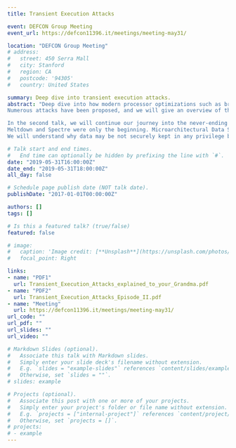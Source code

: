 ```yaml
---
title: Transient Execution Attacks

event: DEFCON Group Meeting
event_url: https://defcon11396.it/meetings/meeting-may31/

location: "DEFCON Group Meeting"
# address:
#   street: 450 Serra Mall
#   city: Stanford
#   region: CA
#   postcode: '94305'
#   country: United States

summary: Deep dive into transient execution attacks.
abstract: "Deep dive into how modern processor optimizations such as branch prediction and out-of-order execution may lead to the leak of secrets through the CPU's microarchitectural state. 
Numerous attacks have been proposed, and we will give an overview of these techniques' state of the art.

In the second talk, we will continue our journey into the never-ending story of Transient Execution Attacks to understand how modern processor microcomponents may still lead to arbitrary secret leakage.
Meltdown and Spectre were only the beginning. Microarchitectural Data Sampling attacks can leak data across any protection boundary.
We will understand why data may be not securely kept in any privilege boundary, and how may be impossible to enforce process, kernel or even virtual machines isolation in an SMT environment."

# Talk start and end times.
#   End time can optionally be hidden by prefixing the line with `#`.
date: "2019-05-31T16:00:00Z"
date_end: "2019-05-31T18:00:00Z"
all_day: false

# Schedule page publish date (NOT talk date).
publishDate: "2017-01-01T00:00:00Z"

authors: []
tags: []

# Is this a featured talk? (true/false)
featured: false

# image:
#   caption: 'Image credit: [**Unsplash**](https://unsplash.com/photos/bzdhc5b3Bxs)'
#   focal_point: Right

links:
- name: "PDF1"
  url: Transient_Execution_Attacks_explained_to_your_Grandma.pdf
- name: "PDF2"
  url: Transient_Execution_Attacks_Episode_II.pdf
- name: "Meeting"
  url: https://defcon11396.it/meetings/meeting-may31/
url_code: ""
url_pdf: ""
url_slides: ""
url_video: ""

# Markdown Slides (optional).
#   Associate this talk with Markdown slides.
#   Simply enter your slide deck's filename without extension.
#   E.g. `slides = "example-slides"` references `content/slides/example-slides.md`.
#   Otherwise, set `slides = ""`.
# slides: example

# Projects (optional).
#   Associate this post with one or more of your projects.
#   Simply enter your project's folder or file name without extension.
#   E.g. `projects = ["internal-project"]` references `content/project/deep-learning/index.md`.
#   Otherwise, set `projects = []`.
# projects:
# - example
---
```


<!-- {{% callout note %}}
Click on the **Slides** button above to view the built-in slides feature.
{{% /callout %}}

Slides can be added in a few ways:

- **Create** slides using Wowchemy's [*Slides*](https://wowchemy.com/docs/managing-content/#create-slides) feature and link using `slides` parameter in the front matter of the talk file
- **Upload** an existing slide deck to `static/` and link using `url_slides` parameter in the front matter of the talk file
- **Embed** your slides (e.g. Google Slides) or presentation video on this page using [shortcodes](https://wowchemy.com/docs/writing-markdown-latex/).

Further event details, including [page elements](https://wowchemy.com/docs/writing-markdown-latex/) such as image galleries, can be added to the body of this page. -->
